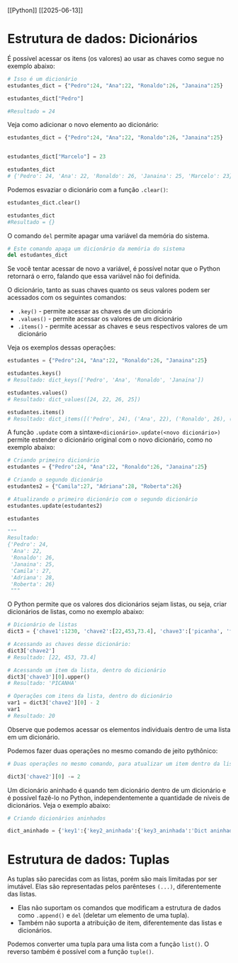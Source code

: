 [[Python]]
[[2025-06-13]]

# Estrutura de dados: Dicionários

É possível acessar os itens (os valores) ao usar as chaves como segue no exemplo abaixo:
```python
# Isso é um dicionário
estudantes_dict = {"Pedro":24, "Ana":22, "Ronaldo":26, "Janaina":25}

estudantes_dict["Pedro"]

#Resultado = 24
```

Veja como adicionar o novo elemento ao dicionário:
```python
estudantes_dict = {"Pedro":24, "Ana":22, "Ronaldo":26, "Janaina":25}


estudantes_dict["Marcelo"] = 23

estudantes_dict
# {'Pedro': 24, 'Ana': 22, 'Ronaldo': 26, 'Janaina': 25, 'Marcelo': 23}
```

Podemos esvaziar o dicionário com a função  `.clear()`:
```python
estudantes_dict.clear()

estudantes_dict
#Resultado = {}
```

O comando `del` permite apagar uma variável da memória do sistema.
```python
# Este comando apaga um dicionário da memória do sistema
del estudantes_dict
```
Se você tentar acessar de novo a variável, é possível notar que o Python retornará o erro, falando que essa variável não foi definida.

O dicionário, tanto as suas chaves quanto os seus valores podem ser acessados com os seguintes comandos:
- `.key()` - permite acessar as chaves de um dicionário
- `.values()` - permite acessar os valores de um dicionário
- `.items()` - permite acessar as chaves e seus respectivos valores de um dicionário

Veja os exemplos dessas operações:
```python
estudantes = {"Pedro":24, "Ana":22, "Ronaldo":26, "Janaina":25}

estudantes.keys()
# Resultado: dict_keys(['Pedro', 'Ana', 'Ronaldo', 'Janaina'])

estudantes.values()
# Resultado: dict_values([24, 22, 26, 25])

estudantes.items()
# Resultado: dict_items([('Pedro', 24), ('Ana', 22), ('Ronaldo', 26), ('Janaina', 25)])
```

A função `.update` com a sintaxe`<dicionário>.update(<novo dicionário>)` permite estender o dicionário original com o novo dicionário, como no exemplo abaixo:
```python
# Criando primeiro dicionário 
estudantes = {"Pedro":24, "Ana":22, "Ronaldo":26, "Janaina":25}

# Criando o segundo dicionário
estudantes2 = {"Camila":27, "Adriana":28, "Roberta":26}

# Atualizando o primeiro dicionário com o segundo dicionário
estudantes.update(estudantes2)

estudantes

"""
Resultado:
{'Pedro': 24,
 'Ana': 22,
 'Ronaldo': 26,
 'Janaina': 25,
 'Camila': 27,
 'Adriana': 28,
 'Roberta': 26}
 """
```

O Python permite que os valores dos dicionários sejam listas, ou seja, criar dicionários de listas, como no exemplo abaixo:
```python
# Dicionário de listas
dict3 = {'chave1':1230, 'chave2':[22,453,73.4], 'chave3':['picanha', 'fraldinha', 'alcatra']}

# Acessando as chaves desse dicionário:
dict3['chave2']
# Resultado: [22, 453, 73.4]

# Acessando um item da lista, dentro do dicionário
dict3['chave3'][0].upper()
# Resultado: 'PICANHA'

# Operações com itens da lista, dentro do dicionário
var1 = dict3['chave2'][0] - 2
var1
# Resultado: 20

```
Observe que podemos acessar os elementos individuais dentro de uma lista em um dicionário. 

Podemos fazer duas operações no mesmo comando de jeito pythônico:
```python
# Duas operações no mesmo comando, para atualizar um item dentro da lista

dict3['chave2'][0] -= 2
```

Um dicionário aninhado é quando tem dicionário dentro de um dicionário e é possível fazê-lo no Python, independentemente a quantidade de níveis de dicionários. Veja o exemplo abaixo:
```python
# Criando dicionários aninhados

dict_aninhado = {'key1':{'key2_aninhada':{'key3_aninhada':'Dict aninhado em Python'}}}
```

# Estrutura de dados: Tuplas

As tuplas são parecidas com as listas, porém são mais limitadas por ser imutável. Elas são representadas pelos parênteses `(...)`, diferentemente das listas.
- Elas não suportam os comandos que modificam a estrutura de dados como `.append()` e `del` (deletar um elemento de uma tupla).
- Também não suporta a atribuição de item, diferentemente das listas e dicionários.

Podemos converter uma tupla para uma lista com a função `list()`. O reverso também é possível com a função `tuple()`.